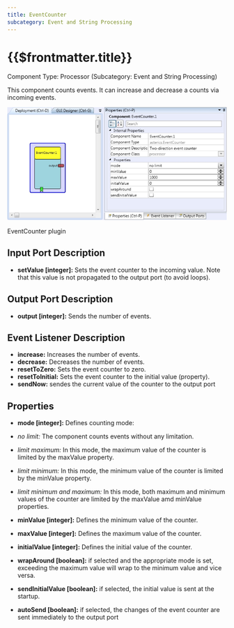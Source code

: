 ```yaml
---
title: EventCounter
subcategory: Event and String Processing
---
```


# {{$frontmatter.title}}

Component Type: Processor (Subcategory: Event and String Processing)

This component counts events. It can increase and decrease a counts via incoming events.

![Screenshot: EventCounter plugin](./img/eventcounter.jpg "Screenshot: EventCounter plugin")

EventCounter plugin

## Input Port Description

- **setValue \[integer\]:** Sets the event counter to the incoming value. Note that this value is not propagated to the output port (to avoid loops).

## Output Port Description

- **output \[integer\]:** Sends the number of events.

## Event Listener Description

- **increase:** Increases the number of events.
- **decrease:** Decreases the number of events.
- **resetToZero:** Sets the event counter to zero.
- **resetToInitial:** Sets the event counter to the initial value (property).
- **sendNow:** sendes the current value of the counter to the output port

## Properties

- **mode \[integer\]:** Defines counting mode:

- _no limit:_ The component counts events without any limitation.
- _limit maximum:_ In this mode, the maximum value of the counter is limited by the maxValue property.
- _limit minimum:_ In this mode, the minimum value of the counter is limited by the minValue property.
- _limit minimum and maximum:_ In this mode, both maximum and minimum values of the counter are limited by the maxValue amd minValue properties.

- **minValue \[integer\]:** Defines the minimum value of the counter.
- **maxValue \[integer\]:** Defines the maximum value of the counter.
- **initialValue \[integer\]:** Defines the initial value of the counter.
- **wrapAround \[boolean\]:** if selected and the appropriate mode is set, exceeding the maximum value will wrap to the minimum value and vice versa.
- **sendInitialValue \[boolean\]:** if selected, the initial value is sent at the startup.
- **autoSend \[boolean\]:** if selected, the changes of the event counter are sent immediately to the output port
